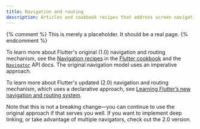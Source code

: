 ```yaml
---
title: Navigation and routing
description: Articles and cookbook recipes that address screen navigation.
---
```


{% comment %}
This is merely a placeholder. It should be a real page.
{% endcomment %}

To learn more about Flutter's original (1.0)
navigation and routing mechanism,
see the [Navigation recipes][] in the
[Flutter cookbook][] and the [`Navigator`][] API docs.
The original navigation model uses an imperative approach.

To learn more about Flutter's updated (2.0) navigation and
routing mechanism, which uses a declarative approach, see
[Learning Flutter’s new navigation and routing system][].

Note that this is not a breaking change&mdash;you can continue
to use the original approach if that serves you well.
If you want to implement deep linking, or take advantage
of multiple navigators, check out the 2.0 version.


[Flutter cookbook]: /docs/cookbook
[Learning Flutter’s new navigation and routing system]: {{site.medium}}/flutter/learning-flutters-new-navigation-and-routing-system-7c9068155ade
[Navigation recipes]: /docs/cookbook/navigation
[`Navigator`]: {{site.api}}/flutter/widgets/Navigator-class.html
